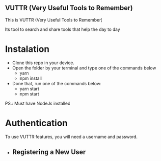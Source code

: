 ## VUTTR (Very Useful Tools to Remember)
This is VUTTR (Very Useful Tools to Remember)

Its tool to search and share tools that help the day to day

# Instalation
 - Clone this repo in your device.
 - Open the folder by your terminal and type one of the commands below
    - yarn 
    - npm install
  - Done that, run one of the commands below:
    - yarn start
    - npm start

PS.: Must have NodeJs installed

# Authentication
To use VUTTR features, you will need a username and password.

 - Registering a New User
   - 
